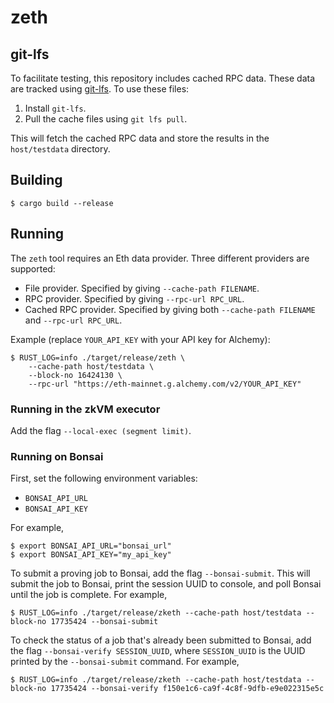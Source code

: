# zeth

## git-lfs

To facilitate testing, this repository includes cached RPC data. These data are tracked using [git-lfs](https://git-lfs.com/). To use these files:

1. Install `git-lfs`.
2. Pull the cache files using `git lfs pull`.

This will fetch the cached RPC data and store the results in the `host/testdata` directory.

## Building

```console
$ cargo build --release
```

## Running

The `zeth` tool requires an Eth data provider. Three different providers are supported:

* File provider. Specified by giving `--cache-path FILENAME`.
* RPC provider. Specified by giving `--rpc-url RPC_URL`.
* Cached RPC provider. Specified by giving both `--cache-path FILENAME` and `--rpc-url RPC_URL`.

Example (replace `YOUR_API_KEY` with your API key for Alchemy):

```console
$ RUST_LOG=info ./target/release/zeth \
    --cache-path host/testdata \
    --block-no 16424130 \
    --rpc-url "https://eth-mainnet.g.alchemy.com/v2/YOUR_API_KEY"
```

### Running in the zkVM executor

Add the flag `--local-exec (segment limit)`.

### Running on Bonsai

First, set the following environment variables:

* `BONSAI_API_URL`
* `BONSAI_API_KEY`

For example,

```console
$ export BONSAI_API_URL="bonsai_url"
$ export BONSAI_API_KEY="my_api_key"
```

To submit a proving job to Bonsai, add the flag `--bonsai-submit`. This will submit the job to Bonsai, print the session UUID to console, and poll Bonsai until the job is complete. For example,

```console
$ RUST_LOG=info ./target/release/zketh --cache-path host/testdata --block-no 17735424 --bonsai-submit
```

To check the status of a job that's already been submitted to Bonsai, add the flag `--bonsai-verify SESSION_UUID`, where `SESSION_UUID` is the UUID printed by the `--bonsai-submit` command. For example,

```console
$ RUST_LOG=info ./target/release/zketh --cache-path host/testdata --block-no 17735424 --bonsai-verify f150e1c6-ca9f-4c8f-9dfb-e9e022315e5c
```
